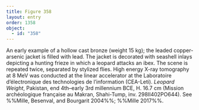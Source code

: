 ```yaml
---
title: Figure 358
layout: entry
order: 1358
object:
  - id: "358"
---
```


An early example of a hollow cast bronze (weight 15 kg); the leaded copper-arsenic jacket is filled with lead. The jacket is decorated with seashell inlays depicting a hunting frieze in which a leopard attacks an ibex. The scene is repeated twice, separated by stylized flies. High energy X-ray tomography at 8 MeV was conducted at the linear accelerator at the Laboratoire d’électronique des technologies de l’information (CEA-Leti). *Leopard Weight*, Pakistan, end 4th–early 3rd millennium BCE, H. 16.7 cm (Mission archéologique française au Makran, Shahi-Tump, inv. 298II402PO644). See %%Mille, Besenval, and Bourgarit 2004%%; %%Mille 2017%%.
